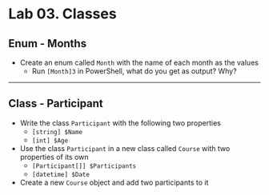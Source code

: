 # Lab 03. Classes

## Enum - Months

- Create an enum called `Month` with the name of each month as the values
  - Run `[Month]3` in PowerShell, what do you get as output? Why?

---

## Class - Participant

- Write the class `Participant` with the following two properties
  - `[string] $Name`
  - `[int] $Age`
- Use the class `Participant` in a new class called `Course` with two properties of its own
  - `[Participant[]] $Participants`
  - `[datetime] $Date`
- Create a new `Course` object and add two participants to it
